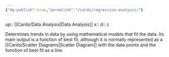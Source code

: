 ```yaml
---
{"dg-publish":true,"permalink":"/cards/regression-analysis/"}
---
```


up:: [[Cards/Data Analysis\|Data Analysis]] 
x:: 
d:: c

Determines trends in data by using mathematical models that fit the data. Its main output is a function of best fit, although it is normally represented as a [[Cards/Scatter Diagrams\|Scatter Diagram]] with the data points and the function of best fit as a line. 